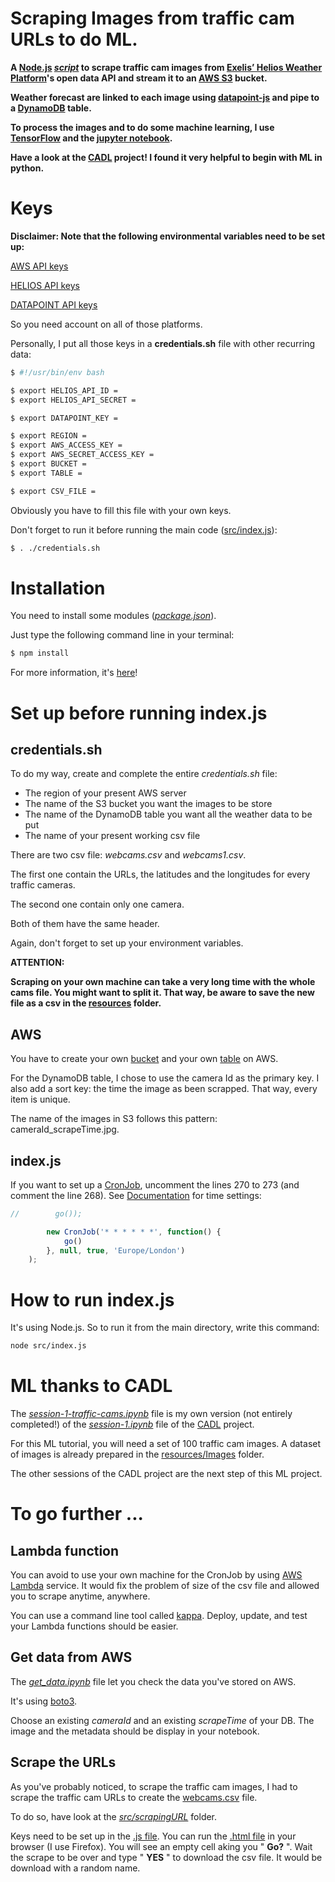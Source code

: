 # Scraping Images from traffic cam URLs to do ML.

__A [Node.js](https://nodejs.org/en/) _[script](https://github.com/met-office-lab/machine-learning-traffic-cams/blob/master/src/index.js)_ to scrape traffic cam images from [Exelis’ Helios Weather Platform](https://helios.earth/explore/login)'s open data API and stream it to an [AWS S3](https://aws.amazon.com/fr/documentation/s3/) bucket.__

__Weather forecast are linked to each image using [datapoint-js](https://github.com/jacobtomlinson/datapoint-js) and pipe to a [DynamoDB](https://aws.amazon.com/fr/documentation/dynamodb/) table.__

__To process the images and to do some machine learning, I use [TensorFlow](https://www.tensorflow.org/versions/r0.10/get_started/os_setup.html) and the [jupyter notebook](http://jupyter.org/).__

__Have a look at the [CADL](https://github.com/pkmital/CADL) project! I found it very helpful to begin with ML in python.__

# Keys

__Disclaimer: Note that the following environmental variables need to be set up:__

[AWS API keys](http://docs.aws.amazon.com/ses/latest/DeveloperGuide/get-aws-keys.html)

[HELIOS API keys](https://helios.earth/developers/api/session/)

[DATAPOINT API keys](http://www.metoffice.gov.uk/datapoint)

So you need account on all of those platforms.

Personally, I put all those keys in a __credentials.sh__ file with other recurring data: 

```Bash
$ #!/usr/bin/env bash

$ export HELIOS_API_ID =
$ export HELIOS_API_SECRET =

$ export DATAPOINT_KEY =

$ export REGION =
$ export AWS_ACCESS_KEY =
$ export AWS_SECRET_ACCESS_KEY =
$ export BUCKET =
$ export TABLE =

$ export CSV_FILE =
```

Obviously you have to fill this file with your own keys.

Don't forget to run it before running the main code ([src/index.js](https://github.com/met-office-lab/machine-learning-traffic-cams/blob/master/src/index.js)):

```Bash
$ . ./credentials.sh
```

# Installation

You need to install some modules (_[package.json](https://github.com/met-office-lab/machine-learning-traffic-cams/blob/master/package.json)_).

Just type the following command line in your terminal:

```Bash
$ npm install
```

For more information, it's [here](https://docs.npmjs.com/getting-started/using-a-package.json)!

# Set up before running index.js

## credentials.sh

To do my way, create and complete the entire _credentials.sh_ file:
 - The region of your present AWS server
 - The name of the S3 bucket you want the images to be store
 - The name of the DynamoDB table you want all the weather data to be put
 - The name of your present working csv file

There are two csv file: _webcams.csv_ and _webcams1.csv_.

The first one contain the URLs, the latitudes and the longitudes for every traffic cameras.

The second one contain only one camera.

Both of them have the same header.

Again, don't forget to set up your environment variables.

__ATTENTION:__

__Scraping on your own machine can take a very long time with the whole cams file. You might want to split it. That way, be aware to save the new file as a csv in the [resources](https://github.com/met-office-lab/machine-learning-traffic-cams/tree/master/resources) folder.__

## AWS

You have to create your own [bucket](http://docs.aws.amazon.com/AmazonS3/latest/gsg/CreatingABucket.html) and your own [table](http://docs.aws.amazon.com/amazondynamodb/latest/APIReference/API_CreateTable.html) on AWS.

For the DynamoDB table, I chose to use the camera Id as the primary key. I also add a sort key: the time the image as been scrapped. That way, every item is unique.

The name of the images in S3 follows this pattern: cameraId_scrapeTime.jpg.

## index.js

If you want to set up a [CronJob](https://en.wikipedia.org/wiki/Cron), uncomment the lines 270 to 273 (and comment the line 268). See [Documentation](https://github.com/ncb000gt/node-cron) for time settings:

```JavaScript
//        go());

        new CronJob('* * * * * *', function() {
            go()
        }, null, true, 'Europe/London')
    );
```

# How to run index.js

It's using Node.js. So to run it from the main directory, write this command:

```Bash
node src/index.js
```

# ML thanks to CADL

The _[session-1-traffic-cams.ipynb](https://github.com/met-office-lab/machine-learning-traffic-cams/tree/master/resources/session-1-traffic-cams.ipynb)_ file is my own version (not entirely completed!) of the _[session-1.ipynb](https://github.com/pkmital/CADL/blob/master/session-1/session-1.ipynb)_ file of the [CADL](https://github.com/pkmital/CADL) project.

For this ML tutorial, you will need a set of 100 traffic cam images. A dataset of images is already prepared in the [resources/Images](https://github.com/met-office-lab/machine-learning-traffic-cams/tree/master/resources/Images) folder.

The other sessions of the CADL project are the next step of this ML project.

# To go further ...

## Lambda function

You can avoid to use your own machine for the CronJob by using [AWS Lambda](http://docs.aws.amazon.com/lambda/latest/dg/welcome.html) service.
It would fix the problem of size of the csv file and allowed you to scrape anytime, anywhere.

You can use a command line tool called [kappa](https://github.com/garnaat/kappa). Deploy, update, and test your Lambda functions should be easier.

## Get data from AWS

The _[get_data.ipynb](https://github.com/met-office-lab/machine-learning-traffic-cams/tree/master/resources/get_data.ipynb)_ file let you check the data you've stored on AWS.

It's using [boto3](http://boto3.readthedocs.io/en/latest/).

Choose an existing _cameraId_ and an existing _scrapeTime_ of your DB. The image and the metadata should be display in your notebook. 

## Scrape the URLs

As you've probably noticed, to scrape the traffic cam images, I had to scrape the traffic cam URLs to create the [webcams.csv](https://github.com/met-office-lab/machine-learning-traffic-cams/tree/master/resources/webcams.csv) file.

To do so, have look at the _[src/scrapingURL](https://github.com/met-office-lab/machine-learning-traffic-cams/tree/master/src/scrapingURL)_ folder.

Keys need to be set up in the [.js file](https://github.com/met-office-lab/machine-learning-traffic-cams/blob/antoine/src/scarpingURL/js/scrapingURL.js). You can run the [.html file](https://github.com/met-office-lab/machine-learning-traffic-cams/blob/antoine/src/scarpingURL/html/scrapingURL.html) in your browser (I use Firefox). You will see an empty cell aking you " __Go?__ ". Wait the scrape to be over and type " __YES__ " to download the csv file. It would be download with a random name.
